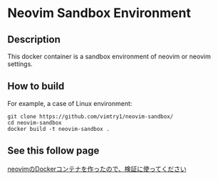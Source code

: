 # Neovim Sandbox Environment

## Description
This docker container is a sandbox environment of neovim or neovim settings.

## How to build
For example, a case of Linux environment:
```
git clone https://github.com/vimtry1/neovim-sandbox/
cd neovim-sandbox
docker build -t neovim-sandbox .
```

## See this follow page
[neovimのDockerコンテナを作ったので、検証に使ってください](https://vim.blue/neovim-sandbox-container/)
